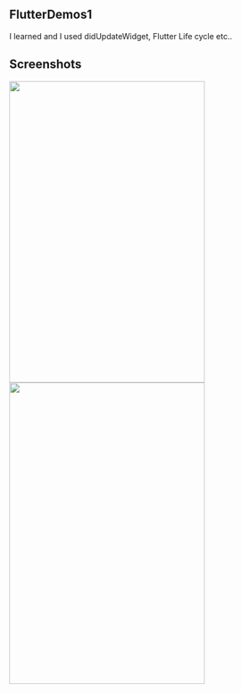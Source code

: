 ## FlutterDemos1

I learned and I used didUpdateWidget, Flutter Life cycle etc..

## Screenshots


<img src="https://user-images.githubusercontent.com/72754835/212951670-3a899352-6f25-414a-ac0d-765d8187d907.png" width="350" height="540">
<img src="https://user-images.githubusercontent.com/72754835/212951690-711bb48e-0134-44b4-b700-ab8e6157d4b2.png" width="350" height="540">

